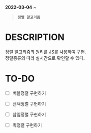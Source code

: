 __2022-03-04__ ~  <br/> 
> __`정렬 알고리즘`__
# DESCRIPTION
정렬 알고리즘의 원리를 JS를 사용하여 구현. <br/>
정렬종류의 따라 실시간으로 확인할 수 있다. <br/>

# TO-DO
- [ ] 버블정렬 구현하기<br>
- [ ] 선택정렬 구현하기<br>
- [ ] 삽입정렬 구현하기<br>
- [ ] 퀵정렬 구현하기<br>

